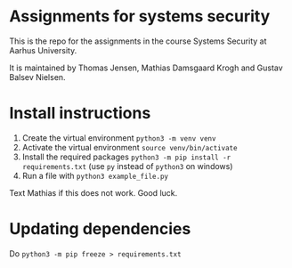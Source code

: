 # Assignments for systems security
This is the repo for the assignments in the course Systems Security at Aarhus University. 

It is maintained by Thomas Jensen, Mathias Damsgaard Krogh and Gustav Balsev Nielsen.


# Install instructions
1. Create the virtual environment `python3 -m venv venv`
2. Activate the virtual environment `source venv/bin/activate`
3. Install the required packages `python3 -m pip install -r requirements.txt` (use `py` instead of `python3` on windows) 
4. Run a file with `python3 example_file.py`

Text Mathias if this does not work. Good luck. 

# Updating dependencies
Do `python3 -m pip freeze > requirements.txt`
